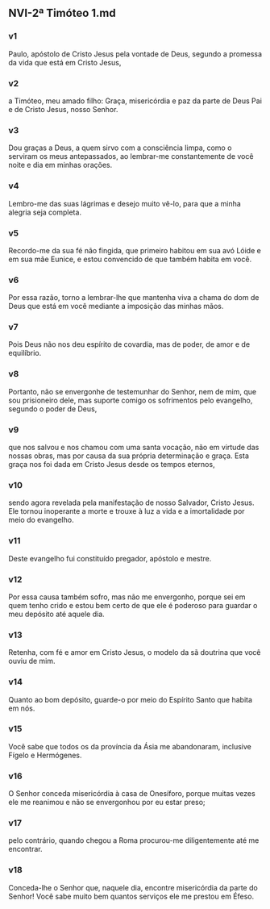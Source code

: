 ## NVI-2ª Timóteo 1.md
### v1
 Paulo, apóstolo de Cristo Jesus pela vontade de Deus, segundo a promessa da vida que está em Cristo Jesus,
### v2
 a Timóteo, meu amado filho: Graça, misericórdia e paz da parte de Deus Pai e de Cristo Jesus, nosso Senhor.
### v3
 Dou graças a Deus, a quem sirvo com a consciência limpa, como o serviram os meus antepassados, ao lembrar-me constantemente de você noite e dia em minhas orações.
### v4
 Lembro-me das suas lágrimas e desejo muito vê-lo, para que a minha alegria seja completa.
### v5
 Recordo-me da sua fé não fingida, que primeiro habitou em sua avó Lóide e em sua mãe Eunice, e estou convencido de que também habita em você.
### v6
 Por essa razão, torno a lembrar-lhe que mantenha viva a chama do dom de Deus que está em você mediante a imposição das minhas mãos.
### v7
 Pois Deus não nos deu espírito de covardia, mas de poder, de amor e de equilíbrio.
### v8
 Portanto, não se envergonhe de testemunhar do Senhor, nem de mim, que sou prisioneiro dele, mas suporte comigo os sofrimentos pelo evangelho, segundo o poder de Deus,
### v9
 que nos salvou e nos chamou com uma santa vocação, não em virtude das nossas obras, mas por causa da sua própria determinação e graça. Esta graça nos foi dada em Cristo Jesus desde os tempos eternos,
### v10
 sendo agora revelada pela manifestação de nosso Salvador, Cristo Jesus. Ele tornou inoperante a morte e trouxe à luz a vida e a imortalidade por meio do evangelho.
### v11
 Deste evangelho fui constituído pregador, apóstolo e mestre.
### v12
 Por essa causa também sofro, mas não me envergonho, porque sei em quem tenho crido e estou bem certo de que ele é poderoso para guardar o meu depósito até aquele dia.
### v13
 Retenha, com fé e amor em Cristo Jesus, o modelo da sã doutrina que você ouviu de mim.
### v14
 Quanto ao bom depósito, guarde-o por meio do Espírito Santo que habita em nós.
### v15
 Você sabe que todos os da província da Ásia me abandonaram, inclusive Fígelo e Hermógenes.
### v16
 O Senhor conceda misericórdia à casa de Onesíforo, porque muitas vezes ele me reanimou e não se envergonhou por eu estar preso;
### v17
 pelo contrário, quando chegou a Roma procurou-me diligentemente até me encontrar.
### v18
 Conceda-lhe o Senhor que, naquele dia, encontre misericórdia da parte do Senhor! Você sabe muito bem quantos serviços ele me prestou em Éfeso.
